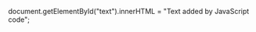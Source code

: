 <script src="https://code.jquery.com/jquery-3.2.1.min.js"></script>
<script src="/demo.md"></script>
 
<div id="text"></div>

document.getElementById("text").innerHTML = "Text added by JavaScript code";

